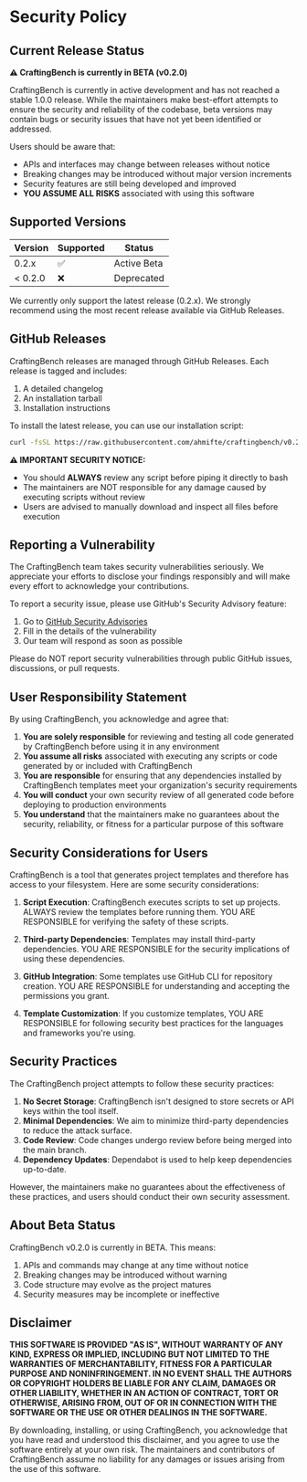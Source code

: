 # Security Policy

## Current Release Status

**⚠️ CraftingBench is currently in BETA (v0.2.0)**

CraftingBench is currently in active development and has not reached a stable 1.0.0 release. While the maintainers make best-effort attempts to ensure the security and reliability of the codebase, beta versions may contain bugs or security issues that have not yet been identified or addressed.

Users should be aware that:
- APIs and interfaces may change between releases without notice
- Breaking changes may be introduced without major version increments
- Security features are still being developed and improved
- **YOU ASSUME ALL RISKS** associated with using this software

## Supported Versions

| Version | Supported          | Status      |
| ------- | ------------------ | ----------- |
| 0.2.x   | :white_check_mark: | Active Beta |
| < 0.2.0 | :x:                | Deprecated  |

We currently only support the latest release (0.2.x). We strongly recommend using the most recent release available via GitHub Releases.

## GitHub Releases

CraftingBench releases are managed through GitHub Releases. Each release is tagged and includes:

1. A detailed changelog
2. An installation tarball
3. Installation instructions

To install the latest release, you can use our installation script:

```bash
curl -fsSL https://raw.githubusercontent.com/ahmifte/craftingbench/v0.2.0/install.sh | bash
```

**⚠️ IMPORTANT SECURITY NOTICE:**
- You should **ALWAYS** review any script before piping it directly to bash
- The maintainers are NOT responsible for any damage caused by executing scripts without review
- Users are advised to manually download and inspect all files before execution

## Reporting a Vulnerability

The CraftingBench team takes security vulnerabilities seriously. We appreciate your efforts to disclose your findings responsibly and will make every effort to acknowledge your contributions.

To report a security issue, please use GitHub's Security Advisory feature:

1. Go to [GitHub Security Advisories](https://github.com/ahmifte/craftingbench/security/advisories/new)
2. Fill in the details of the vulnerability
3. Our team will respond as soon as possible

Please do NOT report security vulnerabilities through public GitHub issues, discussions, or pull requests.

## User Responsibility Statement

By using CraftingBench, you acknowledge and agree that:

1. **You are solely responsible** for reviewing and testing all code generated by CraftingBench before using it in any environment
2. **You assume all risks** associated with executing any scripts or code generated by or included with CraftingBench
3. **You are responsible** for ensuring that any dependencies installed by CraftingBench templates meet your organization's security requirements
4. **You will conduct** your own security review of all generated code before deploying to production environments
5. **You understand** that the maintainers make no guarantees about the security, reliability, or fitness for a particular purpose of this software

## Security Considerations for Users

CraftingBench is a tool that generates project templates and therefore has access to your filesystem. Here are some security considerations:

1. **Script Execution**: CraftingBench executes scripts to set up projects. ALWAYS review the templates before running them. YOU ARE RESPONSIBLE for verifying the safety of these scripts.

2. **Third-party Dependencies**: Templates may install third-party dependencies. YOU ARE RESPONSIBLE for the security implications of using these dependencies.

3. **GitHub Integration**: Some templates use GitHub CLI for repository creation. YOU ARE RESPONSIBLE for understanding and accepting the permissions you grant.

4. **Template Customization**: If you customize templates, YOU ARE RESPONSIBLE for following security best practices for the languages and frameworks you're using.

## Security Practices

The CraftingBench project attempts to follow these security practices:

1. **No Secret Storage**: CraftingBench isn't designed to store secrets or API keys within the tool itself.
2. **Minimal Dependencies**: We aim to minimize third-party dependencies to reduce the attack surface.
3. **Code Review**: Code changes undergo review before being merged into the main branch.
4. **Dependency Updates**: Dependabot is used to help keep dependencies up-to-date.

However, the maintainers make no guarantees about the effectiveness of these practices, and users should conduct their own security assessment.

## About Beta Status

CraftingBench v0.2.0 is currently in BETA. This means:

1. APIs and commands may change at any time without notice
2. Breaking changes may be introduced without warning
3. Code structure may evolve as the project matures
4. Security measures may be incomplete or ineffective

## Disclaimer

**THIS SOFTWARE IS PROVIDED "AS IS", WITHOUT WARRANTY OF ANY KIND, EXPRESS OR IMPLIED, INCLUDING BUT NOT LIMITED TO THE WARRANTIES OF MERCHANTABILITY, FITNESS FOR A PARTICULAR PURPOSE AND NONINFRINGEMENT. IN NO EVENT SHALL THE AUTHORS OR COPYRIGHT HOLDERS BE LIABLE FOR ANY CLAIM, DAMAGES OR OTHER LIABILITY, WHETHER IN AN ACTION OF CONTRACT, TORT OR OTHERWISE, ARISING FROM, OUT OF OR IN CONNECTION WITH THE SOFTWARE OR THE USE OR OTHER DEALINGS IN THE SOFTWARE.**

By downloading, installing, or using CraftingBench, you acknowledge that you have read and understood this disclaimer, and you agree to use the software entirely at your own risk. The maintainers and contributors of CraftingBench assume no liability for any damages or issues arising from the use of this software. 